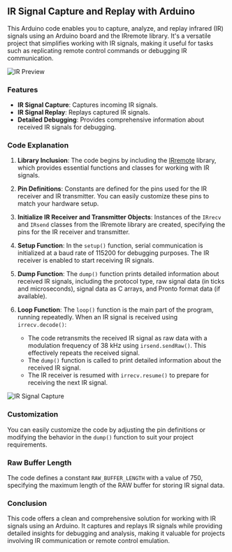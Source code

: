 ## IR Signal Capture and Replay with Arduino

This Arduino code enables you to capture, analyze, and replay infrared (IR) signals using an Arduino board and the IRremote library. It's a versatile project that simplifies working with IR signals, making it useful for tasks such as replicating remote control commands or debugging IR communication.

![IR Preview](https://raw.githubusercontent.com/proxytype/ZeroBro/main/Sections/GPIO%20-%20IR/ir_tx_preview.jpg)

### Features

- **IR Signal Capture**: Captures incoming IR signals.
- **IR Signal Replay**: Replays captured IR signals.
- **Detailed Debugging**: Provides comprehensive information about received IR signals for debugging.

### Code Explanation

1. **Library Inclusion**: The code begins by including the [IRremote](https://github.com/Arduino-IRremote/Arduino-IRremote) library, which provides essential functions and classes for working with IR signals. 

2. **Pin Definitions**: Constants are defined for the pins used for the IR receiver and IR transmitter. You can easily customize these pins to match your hardware setup.

3. **Initialize IR Receiver and Transmitter Objects**: Instances of the `IRrecv` and `IRsend` classes from the IRremote library are created, specifying the pins for the IR receiver and transmitter.

4. **Setup Function**: In the `setup()` function, serial communication is initialized at a baud rate of 115200 for debugging purposes. The IR receiver is enabled to start receiving IR signals.

5. **Dump Function**: The `dump()` function prints detailed information about received IR signals, including the protocol type, raw signal data (in ticks and microseconds), signal data as C arrays, and Pronto format data (if available).

6. **Loop Function**: The `loop()` function is the main part of the program, running repeatedly. When an IR signal is received using `irrecv.decode()`:

   - The code retransmits the received IR signal as raw data with a modulation frequency of 38 kHz using `irsend.sendRaw()`. This effectively repeats the received signal.
   - The `dump()` function is called to print detailed information about the received IR signal.
   - The IR receiver is resumed with `irrecv.resume()` to prepare for receiving the next IR signal.

![IR Signal Capture](https://raw.githubusercontent.com/proxytype/ZeroBro/main/Sections/GPIO%20-%20IR/ir_rx_tx.png)

### Customization

You can easily customize the code by adjusting the pin definitions or modifying the behavior in the `dump()` function to suit your project requirements.

### Raw Buffer Length

The code defines a constant `RAW_BUFFER_LENGTH` with a value of 750, specifying the maximum length of the RAW buffer for storing IR signal data.

### Conclusion

This code offers a clean and comprehensive solution for working with IR signals using an Arduino. It captures and replays IR signals while providing detailed insights for debugging and analysis, making it valuable for projects involving IR communication or remote control emulation.
